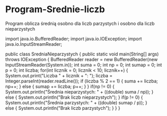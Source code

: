 # Program-Srednie-liczb
Program oblicza średnią osobno dla liczb parzystych i osobno dla liczb nieparzystych

import java.io.BufferedReader;
import java.io.IOException;
import java.io.InputStreamReader;
 
public class SredniaNieparzystych 
{
    public static void main(String[] args) throws IOException 
    {
        BufferedReader reader = new BufferedReader(new InputStreamReader(System.in));
        int suma = 0;
        int np = 0;
        int sumap = 0;
        int p = 0;
        int liczba;
        for(int licznik = 0; licznik < 10; licznik++) 
        {
            System.out.print("Liczba " + licznik + ": ");
            liczba = Integer.parseInt(reader.readLine());
            if (liczba % 2 == 1) 
            {
                suma += liczba;
                np++;
            } 
            else
            {
                sumap += liczba;
                p++;
            }
        }
        if(np != 0)
        {
            System.out.println("Średnia nieparzystych: " + ((double) suma / np));
        }   
        else
        {
            System.out.println("Brak liczb nieparzystych");
        }
        if(p != 0)
        {
            System.out.println("Średnia parzystych: " + ((double) sumap / p));
        }   
        else
        {
            System.out.println("Brak liczb parzystych");
        }
    }
}
